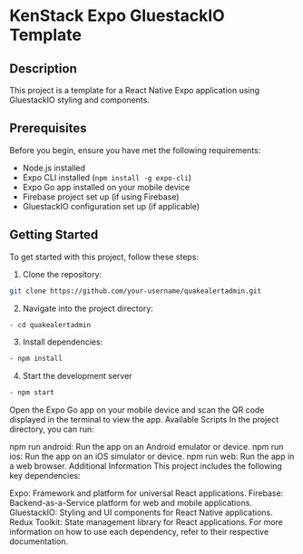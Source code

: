# KenStack Expo GluestackIO Template

## Description

This project is a template for a React Native Expo application using GluestackIO styling and components.

## Prerequisites

Before you begin, ensure you have met the following requirements:

- Node.js installed
- Expo CLI installed (`npm install -g expo-cli`)
- Expo Go app installed on your mobile device
- Firebase project set up (if using Firebase)
- GluestackIO configuration set up (if applicable)

## Getting Started

To get started with this project, follow these steps:

1. Clone the repository:

```bash
git clone https://github.com/your-username/quakealertadmin.git

```

2. Navigate into the project directory:

```bash
- cd quakealertadmin

```

3. Install dependencies:

```bash
- npm install

```

4. Start the development server

```bash
- npm start
```

Open the Expo Go app on your mobile device and scan the QR code displayed in the terminal to view the app.
Available Scripts
In the project directory, you can run:

npm run android: Run the app on an Android emulator or device.
npm run ios: Run the app on an iOS simulator or device.
npm run web: Run the app in a web browser.
Additional Information
This project includes the following key dependencies:

Expo: Framework and platform for universal React applications.
Firebase: Backend-as-a-Service platform for web and mobile applications.
GluestackIO: Styling and UI components for React Native applications.
Redux Toolkit: State management library for React applications.
For more information on how to use each dependency, refer to their respective documentation.
